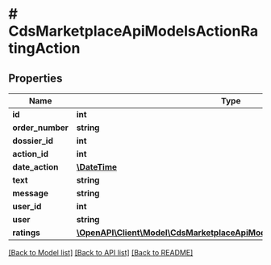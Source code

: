 # # CdsMarketplaceApiModelsActionRatingAction

## Properties

Name | Type | Description | Notes
------------ | ------------- | ------------- | -------------
**id** | **int** |  | [optional]
**order_number** | **string** |  | [optional]
**dossier_id** | **int** |  | [optional]
**action_id** | **int** |  | [optional]
**date_action** | [**\DateTime**](\DateTime.md) |  | [optional]
**text** | **string** |  | [optional]
**message** | **string** |  | [optional]
**user_id** | **int** |  | [optional]
**user** | **string** |  | [optional]
**ratings** | [**\OpenAPI\Client\Model\CdsMarketplaceApiModelsActionRatingActionRating[]**](CdsMarketplaceApiModelsActionRatingActionRating.md) |  | [optional]

[[Back to Model list]](../../README.md#models) [[Back to API list]](../../README.md#endpoints) [[Back to README]](../../README.md)
